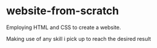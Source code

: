 # website-from-scratch

Employing HTML and CSS to create a website.

Making use of any skill i pick up to reach the desired result
